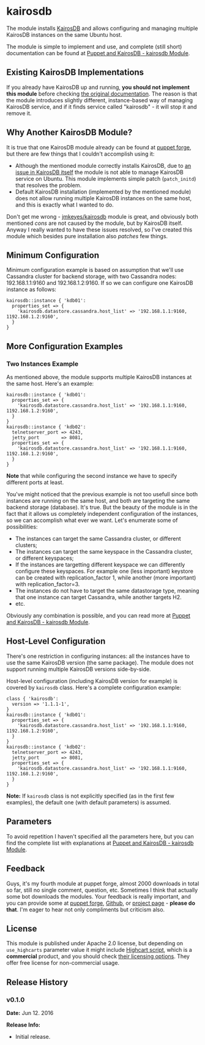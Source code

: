 # kairosdb #

The module installs [KairosDB](http://kairosdb.github.io/) and allows configuring and managing multiple KairosDB instances on the same Ubuntu host.

The module is simple to implement and use, and complete (still short) documentation can be found at [Puppet and KairosDB - kairosdb Module](https://www.itenlight.com/blog/2016/06/12/Puppet+and+KairosDB+-+kairosdb+Module).

## Existing KairosDB Implementations

If you already have KairosDB up and running, **you should not implement this module** before checking [the original documentation](https://www.itenlight.com/blog/2016/06/12/Puppet+and+KairosDB+-+kairosdb+Module). The reason is that the module introduces slightly different, instance-based way of managing KairosDB service, and if it finds service called "kairosdb" - it will stop it and remove it.

## Why Another KairosDB Module?

It is true that one KairosDB module already can be found at [puppet forge](https://forge.puppet.com/jmkeyes/kairosdb), but there are few things that I couldn't accomplish using it:

* Although the mentioned module correctly installs KairosDB, due to [an issue in KairosDB itself](https://github.com/kairosdb/kairosdb/issues/239) the module is not able to manage KairosDB service on Ubuntu. This module implements simple patch (`patch_initd`) that resolves the problem.
* Default KairosDB installation (implemented by the mentioned module) does not allow running multiple KairosDB instances on the same host, and this is exactly what I wanted to do.

Don't get me wrong - [jmkeyes/kairosdb](https://forge.puppet.com/jmkeyes/kairosdb) module is great, and obviously both mentioned _cons_ are not caused by the module, but by KairosDB itself. Anyway I really wanted to have these issues resolved, so I've created this module which besides pure installation also _patches_ few things.

## Minimum Configuration

Minimum configuration example is based on assumption that we'll use Cassandra cluster for backend storage, with two Cassandra nodes: 192.168.1.1:9160 and 192.168.1.2:9160. If so we can configure one KairosDB instance as follows:

```
kairosdb::instance { 'kdb01': 
  properties_set => {
    'kairosdb.datastore.cassandra.host_list' => '192.168.1.1:9160, 1192.168.1.2:9160', 
  }
}
```

## More Configuration Examples

### Two Instances Example

As mentioned above, the module supports multiple KairosDB instances at the same host. Here's an example:

```
kairosdb::instance { 'kdb01': 
  properties_set => {
    'kairosdb.datastore.cassandra.host_list' => '192.168.1.1:9160, 1192.168.1.2:9160', 
  }
}
kairosdb::instance { 'kdb02': 
  telnetserver_port => 4243, 
  jetty_port        => 8081, 
  properties_set => {
    'kairosdb.datastore.cassandra.host_list' => '192.168.1.1:9160, 1192.168.1.2:9160', 
  }
}
```

**Note** that while configuring the second instance we have to specify different ports at least.

You've might noticed that the previous example is not too usefull since both instances are running on the same host, and both are targeting the same backend storage (database). It's true. But the beauty of the module is in the fact that it allows us completely independent configuration of the instances, so we can accomplish what ever we want. Let's enumerate some of possibilities:

* The instances can target the same Cassandra cluster, or different clusters;
* The instances can target the same keyspace in the Cassandra cluster, or different keyspaces;
* If the instances are targetting different keyspace we can differently configure these keyspaces. For example one (less important) keystore can be created with replication_factor 1, while another (more important) with replication_factor=3.
* The instances do not have to target the same datastorage type, meaning that one instance can target Cassandra, while another targets H2.
* etc.

Obviously any combination is possible, and you can read more at [Puppet and KairosDB - kairosdb Module](https://www.itenlight.com/blog/2016/06/12/Puppet+and+KairosDB+-+kairosdb+Module).

## Host-Level Configuration

There's one restriction in configuring instances: all the instances have to use the same KairosDB version (the same package). The module does not support running multiple KairosDB versions side-by-side. 

Host-level configuration (including KairosDB version for example) is covered by `kairosdb` class. Here's a complete configuration example:

```
class { 'kairosdb': 
  version => '1.1.1-1', 
}
kairosdb::instance { 'kdb01': 
  properties_set => {
    'kairosdb.datastore.cassandra.host_list' => '192.168.1.1:9160, 1192.168.1.2:9160', 
  }
}
kairosdb::instance { 'kdb02': 
  telnetserver_port => 4243, 
  jetty_port        => 8081, 
  properties_set => {
    'kairosdb.datastore.cassandra.host_list' => '192.168.1.1:9160, 1192.168.1.2:9160', 
  }
}
```

**Note:** If `kairosdb` class is not explicitly specified (as in the first few examples), the default one (with default parameters) is assumed.

## Parameters

To avoid repetition I haven't specified all the parameters here, but you can find the complete list with explanations at [Puppet and KairosDB - kairosdb Module](https://www.itenlight.com/blog/2016/06/12/Puppet+and+KairosDB+-+kairosdb+Module).

## Feedback

Guys, it's my fourth module at puppet forge, almost 2000 downloads in total so far, still no single comment, question, etc. Sometimes I think that actually some bot downloads the modules. Your feedback is really important, and you can provide some at [puppet forge](https://forge.puppet.com/fatdragon/kairosdb), [Github](https://github.com/peske/puppet-kairosdb/issues), or [project page](https://www.itenlight.com/blog/2016/06/12/Puppet+and+KairosDB+-+kairosdb+Module) - **please do that**. I'm eager to hear not only compliments but criticism also.

## License

This module is published under Apache 2.0 license, but depending on `use_highcarts` parameter value it might include [Highcart script](http://www.highcharts.com/), which is a **commercial** product, and you should check [their licensing options](http://shop.highcharts.com/highcharts/). They offer free license for non-commercial usage.

## Release History

### v0.1.0

**Date:** Jun 12. 2016

**Release Info:**
* Initial release.